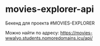 # movies-explorer-api

Бекенд для проекта #MOVIES-EXPLORER

Можно найти по адресу: https://movies-wwalyo.students.nomoredomains.icu/api/
